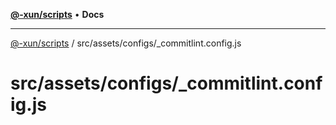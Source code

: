 [**@-xun/scripts**](../../../../README.md) • **Docs**

***

[@-xun/scripts](../../../../README.md) / src/assets/configs/\_commitlint.config.js

# src/assets/configs/\_commitlint.config.js
